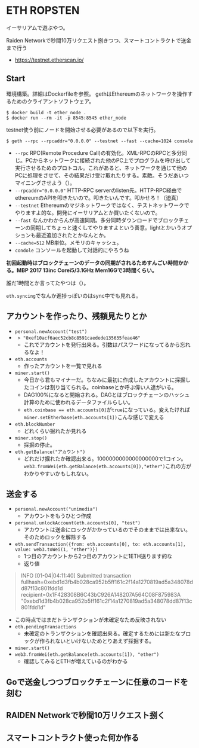 # ETH ROPSTEN

イーサリアムで遊ぶやつ。

Raiden Networkで秒間10万リクエスト捌きつつ、スマートコントラクトで送金まで行う


 - https://testnet.etherscan.io/


## Start

環境構築。詳細はDockerfileを参照。
gethはEthereumのネットワークを操作するためのクライアントソフトウェア。


```
$ docker build -t ether_node .
$ docker run --rm -it -p 8545:8545 ether_node
```

testnet使う前にノードを開始させる必要があるので以下を実行。


```
$ geth --rpc --rpcaddr="0.0.0.0" --testnet --fast --cache=1024 console
```

 - ```--rpc``` RPC(Remote Procedure Call)の有効化。XML-RPCのRPCと多分同じ。PCからネットワークに接続された他のPC上でプログラムを呼び出して実行させるためのプロトコル。これがあると、ネットワークを通じて他のPCに処理をさせて、その結果だけ受け取れたりする。素敵。そうだあいつマイニングさせよう（）。
 - ```--rpcaddr="0.0.0.0"``` HTTP-RPC serverのlisten先。HTTP-RPC経由でethereumのAPIを叩きたいので。叩きたいんです。叩かせろ！（迫真）
 - ```--testnet``` Ethereumのマジネットワークではなく、テストネットワークでやりますよ的な。開発にイーサリアムとか買いたくないので。
 - ```--fast``` なんかわからんが高速同期。多分同時ダウンロードでブロックチェーンの同期してちょっと速くしてやりますよという善意。lightとかいうオプションも最近追加されたとかなんとか。
 - ```--cache=512``` MB単位。メモリのキャッシュ。
 - ```condole``` コンソールを起動して対話的にやろうね


__初回起動時はブロックチェーンのデータの同期がされるためすんごい時間かかる。MBP 2017 13inc Corei5/3.1GHz Mem16Gで3時間くらい。__

誰だ1時間とか言ってたやつは（）。

```eth.syncing```でなんか進捗っぽいのはsync中でも見れる。



## アカウントを作ったり、残額見たりとか

 - ```personal.newAccount("test")```
 - ``` > "0xef10acf6aec52cb8c8591caedede135635feae46"```
    - これでアカウントを発行出来る。引数はパスワードになってるから忘れるなよ！
 - ```eth.accounts```
    - 作ったアカウントを一覧で見れる
 - ```miner.start()```
    - 今日から君もマイナーだ。ちなみに最初に作成したアカウントに採掘したコインは割り当てられる。coinbaseとか呼ぶ偉い人達がいる。
    - DAG100%になると開始される。DAGとはブロックチェーンのハッシュ計算のために使われるデータファイルらしい。
    - ```eth.coinbase == eth.accounts[0]```が```true```になっている。変えたければ```miner.setEtherbase(eth.accounts[1])```こんな感じで変える
 - ```eth.blockNumber```
    - どれくらい掘れたか見れる
 - ```miner.stop()```
    - 採掘の停止。
 - ```eth.getBalance("アカウント")```
    - どれだけ掘れたか確認出来る。1000000000000000000で1コイン。```web3.fromWei(eth.getBalance(eth.accounts[0]),"ether")```これの方がわかりやすいかもしれない。


## 送金する
 - ```personal.newAccount("unimedia")```
    - アカウントをもうひとつ作成
 - ```personal.unlockAccount(eth.accounts[0], "test")```
    - アカウントは送金にロックがかかっているのでそのままでは出来ない。そのためロックを解除する
 - ```eth.sendTransaction({from: eth.accounts[0], to: eth.accounts[1], value: web3.toWei(1, "ether")})```
    - 1つ目のアカウントから2つ目のアカウントに1ETH送ります的な
    - 返り値

> INFO [01-04|04:11:40] Submitted transaction
> fullhash=0xebd1d3fb4b028ca952b5ff161c2f14a1270819ad5a348078dd87f13c801fdd1d recipient=0x1F428308B6C43bC926A148207A564C08F875983A
> "0xebd1d3fb4b028ca952b5ff161c2f14a1270819ad5a348078dd87f13c801fdd1d"

 - この時点ではまだトランザクションが未確定なため反映されない
 - ```eth.pendingTransactions```
    - 未確定のトランザクションを確認出来る。確定するためには新たなブロックが作られないといけないためとりあえず採掘する。
 - ```miner.start()```
 - ```web3.fromWei(eth.getBalance(eth.accounts[1]), "ether")```
    - 確認してみるとETHが増えているのがわかる

## Goで送金しつつブロックチェーンに任意のコードを刻む



## RAIDEN Networkで秒間10万リクエスト捌く



## スマートコントラクト使った何か作る

